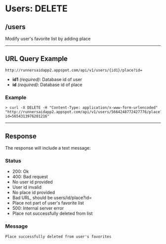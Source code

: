 # Users: DELETE

## /users

Modify user's favorite list by adding place

---

## URL Query Example

```
http://runnersaidapp2.appspot.com/api/v1/users/{id1}/place?id=
```

- **id1** *(required)*: Database id of user
- **id** *(required)*: Database id of place

### Example

```
> curl -X DELETE -H "Content-Type: application/x-www-form-urlencoded" "http://runnersaidapp2.appspot.com/api/v1/users/5664248772427776/place?id=5654313976201216"
```

---

## Response

The response will include a text message: 

### Status
- 200: Ok
- 400: Bad request
 - No user id provided
 - User id invalid
 - No place id provided
 - Bad URL, should be users/id/place?id=
 - Place not part of user's favorite list
- 500: Internal server error
 - Place not successfully deleted from list


### Message

```
Place successfully deleted from user's favorites
```